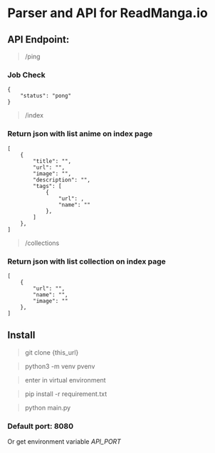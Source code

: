 # Parser and API for ReadManga.io

## API Endpoint: 

> /ping
### Job Check

```
{
    "status": "pong"
}
```

> /index
### Return json with list anime on index page 

```
[
    {
        "title": "",
        "url": "",
        "image": "",
        "description": "",
        "tags": [
            {
                "url": ,
                "name": ""
            },
        ]
    },
]
```

> /collections
### Return json with list collection on index page 

```
[
    {
        "url": "",
        "name": "",
        "image": ""
    },
]
```

## Install

> git clone {this_url}

> python3 -m venv pvenv

> enter in virtual environment

> pip install -r requirement.txt

> python main.py

### Default port: 8080

Or get environment variable _API_PORT_